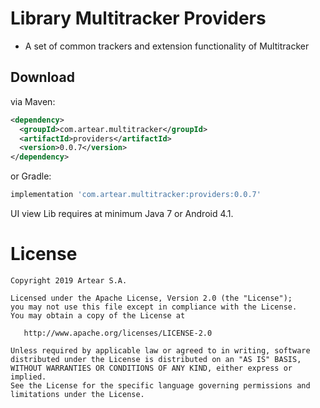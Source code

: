 # Library Multitracker Providers

- A set of common trackers and extension functionality of Multitracker

Download
--------

via Maven:
```xml
<dependency>
  <groupId>com.artear.multitracker</groupId>
  <artifactId>providers</artifactId>
  <version>0.0.7</version>
</dependency>
```
or Gradle:
```groovy
implementation 'com.artear.multitracker:providers:0.0.7'
```
UI view Lib requires at minimum Java 7 or Android 4.1.


License
=======

    Copyright 2019 Artear S.A.

    Licensed under the Apache License, Version 2.0 (the "License");
    you may not use this file except in compliance with the License.
    You may obtain a copy of the License at

       http://www.apache.org/licenses/LICENSE-2.0

    Unless required by applicable law or agreed to in writing, software
    distributed under the License is distributed on an "AS IS" BASIS,
    WITHOUT WARRANTIES OR CONDITIONS OF ANY KIND, either express or implied.
    See the License for the specific language governing permissions and
    limitations under the License.
